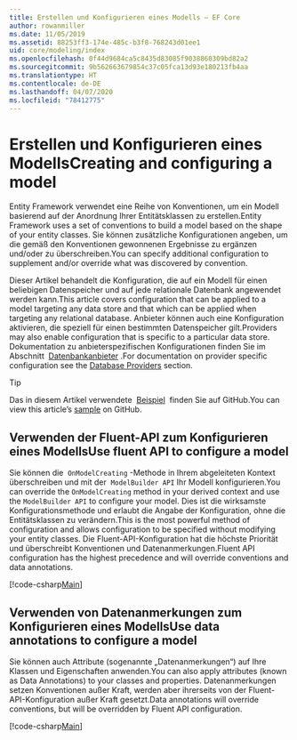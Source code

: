 ```yaml
---
title: Erstellen und Konfigurieren eines Modells – EF Core
author: rowanmiller
ms.date: 11/05/2019
ms.assetid: 88253ff3-174e-485c-b3f8-768243d01ee1
uid: core/modeling/index
ms.openlocfilehash: 0f44d9684ca5c8435d83085f9038860309bd82a2
ms.sourcegitcommit: 9b562663679854c37c05fca13d93e180213fb4aa
ms.translationtype: HT
ms.contentlocale: de-DE
ms.lasthandoff: 04/07/2020
ms.locfileid: "78412775"
---
```

# <a name="creating-and-configuring-a-model"></a><span data-ttu-id="df8b9-102">Erstellen und Konfigurieren eines Modells</span><span class="sxs-lookup"><span data-stu-id="df8b9-102">Creating and configuring a model</span></span>

<span data-ttu-id="df8b9-103">Entity Framework verwendet eine Reihe von Konventionen, um ein Modell basierend auf der Anordnung Ihrer Entitätsklassen zu erstellen.</span><span class="sxs-lookup"><span data-stu-id="df8b9-103">Entity Framework uses a set of conventions to build a model based on the shape of your entity classes.</span></span> <span data-ttu-id="df8b9-104">Sie können zusätzliche Konfigurationen angeben, um die gemäß den Konventionen gewonnenen Ergebnisse zu ergänzen und/oder zu überschreiben.</span><span class="sxs-lookup"><span data-stu-id="df8b9-104">You can specify additional configuration to supplement and/or override what was discovered by convention.</span></span>

<span data-ttu-id="df8b9-105">Dieser Artikel behandelt die Konfiguration, die auf ein Modell für einen beliebigen Datenspeicher und auf jede relationale Datenbank angewendet werden kann.</span><span class="sxs-lookup"><span data-stu-id="df8b9-105">This article covers configuration that can be applied to a model targeting any data store and that which can be applied when targeting any relational database.</span></span> <span data-ttu-id="df8b9-106">Anbieter können auch eine Konfiguration aktivieren, die speziell für einen bestimmten Datenspeicher gilt.</span><span class="sxs-lookup"><span data-stu-id="df8b9-106">Providers may also enable configuration that is specific to a particular data store.</span></span> <span data-ttu-id="df8b9-107">Dokumentation zu anbieterspezifischen Konfigurationen finden Sie im Abschnitt  [Datenbankanbieter](../providers/index.md) .</span><span class="sxs-lookup"><span data-stu-id="df8b9-107">For documentation on provider specific configuration see the [Database Providers](../providers/index.md) section.</span></span>

> [!TIP]  
> <span data-ttu-id="df8b9-108">Das in diesem Artikel verwendete  [Beispiel](https://github.com/dotnet/EntityFramework.Docs/tree/master/samples)  finden Sie auf GitHub.</span><span class="sxs-lookup"><span data-stu-id="df8b9-108">You can view this article’s [sample](https://github.com/dotnet/EntityFramework.Docs/tree/master/samples) on GitHub.</span></span>

## <a name="use-fluent-api-to-configure-a-model"></a><span data-ttu-id="df8b9-109">Verwenden der Fluent-API zum Konfigurieren eines Modells</span><span class="sxs-lookup"><span data-stu-id="df8b9-109">Use fluent API to configure a model</span></span>

<span data-ttu-id="df8b9-110">Sie können die  `OnModelCreating` -Methode in Ihrem abgeleiteten Kontext überschreiben und mit der  `ModelBuilder API` Ihr Modell konfigurieren.</span><span class="sxs-lookup"><span data-stu-id="df8b9-110">You can override the `OnModelCreating` method in your derived context and use the `ModelBuilder API` to configure your model.</span></span> <span data-ttu-id="df8b9-111">Dies ist die wirksamste Konfigurationsmethode und erlaubt die Angabe der Konfiguration, ohne die Entitätsklassen zu verändern.</span><span class="sxs-lookup"><span data-stu-id="df8b9-111">This is the most powerful method of configuration and allows configuration to be specified without modifying your entity classes.</span></span> <span data-ttu-id="df8b9-112">Die Fluent-API-Konfiguration hat die höchste Priorität und überschreibt Konventionen und Datenanmerkungen.</span><span class="sxs-lookup"><span data-stu-id="df8b9-112">Fluent API configuration has the highest precedence and will override conventions and data annotations.</span></span>

[!code-csharp[Main](../../../samples/core/Modeling/FluentAPI/Required.cs?highlight=12-14)]

## <a name="use-data-annotations-to-configure-a-model"></a><span data-ttu-id="df8b9-113">Verwenden von Datenanmerkungen zum Konfigurieren eines Modells</span><span class="sxs-lookup"><span data-stu-id="df8b9-113">Use data annotations to configure a model</span></span>

<span data-ttu-id="df8b9-114">Sie können auch Attribute (sogenannte „Datenanmerkungen“) auf Ihre Klassen und Eigenschaften anwenden.</span><span class="sxs-lookup"><span data-stu-id="df8b9-114">You can also apply attributes (known as Data Annotations) to your classes and properties.</span></span> <span data-ttu-id="df8b9-115">Datenanmerkungen setzen Konventionen außer Kraft, werden aber ihrerseits von der Fluent-API-Konfiguration außer Kraft gesetzt.</span><span class="sxs-lookup"><span data-stu-id="df8b9-115">Data annotations will override conventions, but will be overridden by Fluent API configuration.</span></span>

[!code-csharp[Main](../../../samples/core/Modeling/DataAnnotations/Required.cs?highlight=15)]
